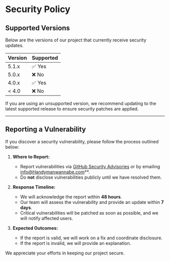 # Security Policy

## Supported Versions

Below are the versions of our project that currently receive security updates.

| Version | Supported |
|---------|-----------|
| 5.1.x   | ✅ Yes |
| 5.0.x   | ❌ No  |
| 4.0.x   | ✅ Yes |
| < 4.0   | ❌ No  |

If you are using an unsupported version, we recommend updating to the latest supported release to ensure security patches are applied.

---

## Reporting a Vulnerability

If you discover a security vulnerability, please follow the process outlined below:

1. **Where to Report:**  
   - Report vulnerabilities via [GitHub Security Advisories](https://github.com/snolanWW/Handyman-Wannabe/security/advisories) or by emailing info@Handymanwannabe.com**.
   - Do **not** disclose vulnerabilities publicly until we have resolved them.

2. **Response Timeline:**  
   - We will acknowledge the report within **48 hours**.  
   - Our team will assess the vulnerability and provide an update within **7 days**.  
   - Critical vulnerabilities will be patched as soon as possible, and we will notify affected users.

3. **Expected Outcomes:**  
   - If the report is valid, we will work on a fix and coordinate disclosure.  
   - If the report is invalid, we will provide an explanation.  

We appreciate your efforts in keeping our project secure.  
